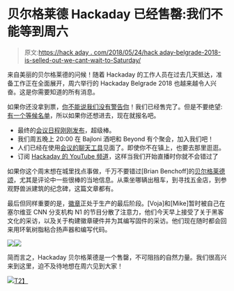 # 贝尔格莱德 Hackaday 已经售罄:我们不能等到周六

> 原文:[https://hack aday . com/2018/05/24/hack aday-belgrade-2018-is-selled-out-we-cant-wait-to-Saturday/](https://hackaday.com/2018/05/24/hackaday-belgrade-2018-is-sold-out-we-cant-wait-for-saturday/)

来自美丽的贝尔格莱德的问候！随着 Hackaday 的工作人员在过去几天抵达，准备工作正在全面展开，周六举行的 Hackaday Belgrade 2018 也越来越令人兴奋。这是你需要知道的所有消息。

如果你还没拿到票，[你不能说我们没有警告你](https://hackaday.com/2018/02/12/early-bird-tickets-for-hackaday-belgrade/)！我们已经售完了。但是不要绝望:[有一个等候名单](https://www.eventbrite.com/e/hackaday-belgrade-2018-tickets-42286732756)，所以如果你还想进去，现在就报名吧。

*   最终的[会议日程刚刚发布](https://hackaday.io/project/34330-hackaday-belgrade-2018/log/146672-conference-schedule)，超级棒。
*   我们周五晚上 20:00 在 Bajloni 酒吧和 Beyond 有个聚会，加入我们吧！
*   人们已经在使用[会议的聊天工具](https://hac.io/L2dFm)见面了。即使你不在镇上，也要去那里逛逛。
*   订阅 [Hackaday 的 YouTube 频道](https://www.youtube.com/subscription_center?add_user=hackaday)，这样当我们开始直播时你就不会错过了

如果你这个周末想在城里找点事做，千万不要错过[Brian Benchoff]的[贝尔格莱德颂](https://hackaday.com/2018/05/09/an-ode-to-belgrade/)，尤其是评论中一些很棒的当地信息。从乘坐哪辆出租车，到寻找五金店，到参观野兽派建筑的纪念碑，这篇文章都有。

最后但同样重要的是，[徽章](https://hackaday.io/project/80627-badge-for-hackaday-conference-2018-in-belgrade)正处于生产的最后阶段。[Voja]和[Mike]暂时被自己在塞尔维亚 CNN 分支机构 N1 的节目分散了注意力，他们今天早上接受了关于黑客文化的采访，以及关于构建徽章硬件并为其编写固件的采访。他们现在随时都会回来用环氧树脂粘合扬声器和编写代码。

[![](../Images/648508bea0f48755a75426aecef65653.png)](https://hackaday.com/dscf0721/)[![](../Images/49a0a55bd85a7fc00e11ec463df03934.png)](https://hackaday.com/dscf0717_thumbnail-2/)

简而言之，Hackaday 贝尔格莱德是一个售罄，不可阻挡的自然力量。我们很高兴来到这里，迫不及待地想在周六见到大家！

[![](../Images/9e7049708f6f576c3b783c14ea33f4a6.png)T2】](https://hackaday.com/wp-content/uploads/2018/05/2018-hackaday-belgrade-schedule.png)